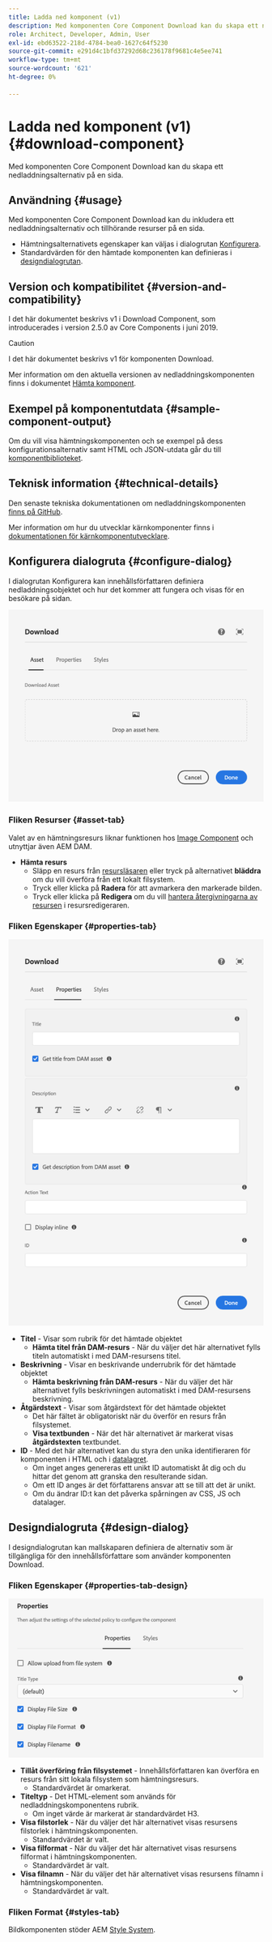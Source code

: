 ```yaml
---
title: Ladda ned komponent (v1)
description: Med komponenten Core Component Download kan du skapa ett nedladdningsalternativ på en sida.
role: Architect, Developer, Admin, User
exl-id: ebd63522-218d-4784-bea0-1627c64f5230
source-git-commit: e291d4c1bfd37292d68c236178f9681c4e5ee741
workflow-type: tm+mt
source-wordcount: '621'
ht-degree: 0%

---
```


# Ladda ned komponent (v1) {#download-component}

Med komponenten Core Component Download kan du skapa ett nedladdningsalternativ på en sida.

## Användning {#usage}

Med komponenten Core Component Download kan du inkludera ett nedladdningsalternativ och tillhörande resurser på en sida.

* Hämtningsalternativets egenskaper kan väljas i dialogrutan [Konfigurera](#configure-dialog).
* Standardvärden för den hämtade komponenten kan definieras i [designdialogrutan](#design-dialog).

## Version och kompatibilitet {#version-and-compatibility}

I det här dokumentet beskrivs v1 i Download Component, som introducerades i version 2.5.0 av Core Components i juni 2019.

>[!CAUTION]
>
>I det här dokumentet beskrivs v1 för komponenten Download.
>
>Mer information om den aktuella versionen av nedladdningskomponenten finns i dokumentet [Hämta komponent](/help/components/download.md).

## Exempel på komponentutdata {#sample-component-output}

Om du vill visa hämtningskomponenten och se exempel på dess konfigurationsalternativ samt HTML och JSON-utdata går du till [komponentbiblioteket](https://adobe.com/go/aem_cmp_library_download).

## Teknisk information {#technical-details}

Den senaste tekniska dokumentationen om nedladdningskomponenten [finns på GitHub](https://adobe.com/go/aem_cmp_tech_download_v1).

Mer information om hur du utvecklar kärnkomponenter finns i [dokumentationen för kärnkomponentutvecklare](/help/developing/overview.md).

## Konfigurera dialogruta {#configure-dialog}

I dialogrutan Konfigurera kan innehållsförfattaren definiera nedladdningsobjektet och hur det kommer att fungera och visas för en besökare på sidan.

![Fliken Resurser i dialogrutan Redigera i nedladdningskomponenten](/help/assets/download-edit-asset.png)

### Fliken Resurser {#asset-tab}

Valet av en hämtningsresurs liknar funktionen hos [Image Component](image-v1.md) och utnyttjar även AEM DAM.

* **Hämta resurs**
   * Släpp en resurs från [resursläsaren](https://experienceleague.adobe.com/docs/experience-manager-cloud-service/sites/authoring/fundamentals/environment-tools.html?lang=sv-SE) eller tryck på alternativet **bläddra** om du vill överföra från ett lokalt filsystem.
   * Tryck eller klicka på **Radera** för att avmarkera den markerade bilden.
   * Tryck eller klicka på **Redigera** om du vill [hantera återgivningarna av resursen](https://experienceleague.adobe.com/docs/experience-manager-cloud-service/assets/manage/manage-digital-assets.html?lang=sv-SE) i resursredigeraren.

### Fliken Egenskaper {#properties-tab}

![Fliken Egenskaper i dialogrutan Redigera i nedladdningskomponenten](/help/assets/download-edit-properties.png)

* **Titel** - Visar som rubrik för det hämtade objektet
   * **Hämta titel från DAM-resurs** - När du väljer det här alternativet fylls titeln automatiskt i med DAM-resursens titel.
* **Beskrivning** - Visar en beskrivande underrubrik för det hämtade objektet
   * **Hämta beskrivning från DAM-resurs** - När du väljer det här alternativet fylls beskrivningen automatiskt i med DAM-resursens beskrivning.
* **Åtgärdstext** - Visar som åtgärdstext för det hämtade objektet
   * Det här fältet är obligatoriskt när du överför en resurs från filsystemet.
   * **Visa textbunden** - När det här alternativet är markerat visas **åtgärdstexten** textbundet.
* **ID** - Med det här alternativet kan du styra den unika identifieraren för komponenten i HTML och i [datalagret](/help/developing/data-layer/overview.md).
   * Om inget anges genereras ett unikt ID automatiskt åt dig och du hittar det genom att granska den resulterande sidan.
   * Om ett ID anges är det författarens ansvar att se till att det är unikt.
   * Om du ändrar ID:t kan det påverka spårningen av CSS, JS och datalager.

## Designdialogruta {#design-dialog}

I designdialogrutan kan mallskaparen definiera de alternativ som är tillgängliga för den innehållsförfattare som använder komponenten Download.

### Fliken Egenskaper {#properties-tab-design}

![Dialogrutan Design för komponenten Download Component](/help/assets/download-design.png)

* **Tillåt överföring från filsystemet** - Innehållsförfattaren kan överföra en resurs från sitt lokala filsystem som hämtningsresurs.
   * Standardvärdet är omarkerat.
* **Titeltyp** - Det HTML-element som används för nedladdningskomponentens rubrik.
   * Om inget värde är markerat är standardvärdet H3.
* **Visa filstorlek** - När du väljer det här alternativet visas resursens filstorlek i hämtningskomponenten.
   * Standardvärdet är valt.
* **Visa filformat** - När du väljer det här alternativet visas resursens filformat i hämtningskomponenten.
   * Standardvärdet är valt.
* **Visa filnamn** - När du väljer det här alternativet visas resursens filnamn i hämtningskomponenten.
   * Standardvärdet är valt.

### Fliken Format {#styles-tab}

Bildkomponenten stöder AEM [Style System](/help/get-started/authoring.md#component-styling).
